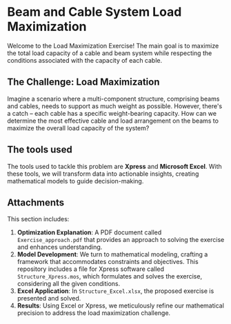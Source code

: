 # Beam and Cable System Load Maximization

Welcome to the Load Maximization Exercise! The main goal is to maximize the total load capacity of a cable and beam system while respecting the conditions associated with the capacity of each cable.

## The Challenge: Load Maximization

Imagine a scenario where a multi-component structure, comprising beams and cables, needs to support as much weight as possible. However, there's a catch – each cable has a specific weight-bearing capacity. How can we determine the most effective cable and load arrangement on the beams to maximize the overall load capacity of the system?

## The tools used

The tools used to tackle this problem are **Xpress** and **Microsoft Excel**. With these tools, we will transform data into actionable insights, creating mathematical models to guide decision-making.

## Attachments
This section includes:

1. **Optimization Explanation**: A PDF document called `Exercise_approach.pdf` that provides an approach to solving the exercise and enhances understanding.
2. **Model Development**: We turn to mathematical modeling, crafting a framework that accommodates constraints and objectives. This repository includes a file for Xpress software called `Structure_Xpress.mos`, which formulates and solves the exercise, considering all the given conditions.
3. **Excel Application**: In `Structure_Excel.xlsx`, the proposed exercise is presented and solved.
4. **Results**: Using Excel or Xpress, we meticulously refine our mathematical precision to address the load maximization challenge.
